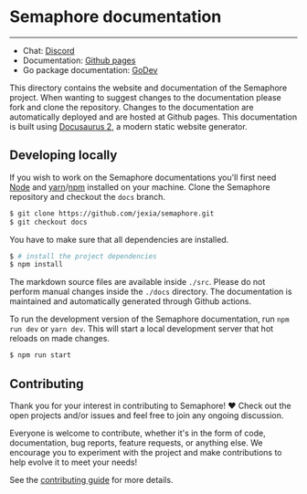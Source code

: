 # Semaphore documentation

----

- Chat: [Discord](http://chat.jexia.com/)
- Documentation: [Github pages](https://jexia.github.io/semaphore/)
- Go package documentation: [GoDev](https://pkg.go.dev/github.com/jexia/semaphore)

This directory contains the website and documentation of the Semaphore project.
When wanting to suggest changes to the documentation please fork and clone the repository.
Changes to the documentation are automatically deployed and are hosted at Github pages.
This documentation is built using [Docusaurus 2](https://v2.docusaurus.io/), a modern static website generator.

## Developing locally

If you wish to work on the Semaphore documentations you'll first need [Node](https://nodejs.org/)
and [yarn](https://yarnpkg.com/)/[npm](npmjs.com) installed on your machine.
Clone the Semaphore repository and checkout the `docs` branch.

```sh
$ git clone https://github.com/jexia/semaphore.git
$ git checkout docs
```

You have to make sure that all dependencies are installed.

```sh
$ # install the project dependencies
$ npm install
```

The markdown source files are available inside `./src`.
Please do not perform manual changes inside the `./docs` directory.
The documentation is maintained and automatically generated through Github actions.

To run the development version of the Semaphore documentation, run `npm run dev` or `yarn dev`.
This will start a local development server that hot reloads on made changes.

```sh
$ npm run start
```

## Contributing

Thank you for your interest in contributing to Semaphore! ❤
Check out the open projects and/or issues and feel free to join any ongoing discussion.

Everyone is welcome to contribute, whether it's in the form of code, documentation, bug reports, feature requests, or anything else. We encourage you to experiment with the project and make contributions to help evolve it to meet your needs!

See the [contributing guide](https://github.com/jexia/semaphore/blob/master/CONTRIBUTING.md) for more details.
